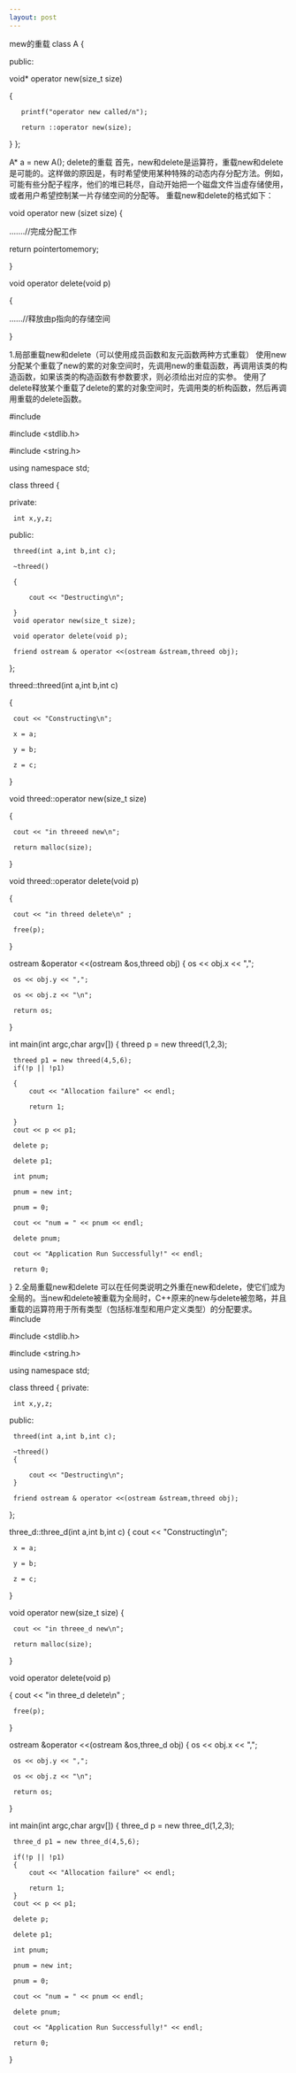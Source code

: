 ```yaml
---
layout: post
---
```

mew的重载
class A
{

public:

   void* operator new(size_t size)

   {

       printf("operator new called/n");

       return ::operator new(size);

   }
};

A* a = new A();
delete的重载
首先，new和delete是运算符，重载new和delete是可能的。这样做的原因是，有时希望使用某种特殊的动态内存分配方法。例如，可能有些分配子程序，他们的堆已耗尽，自动开始把一个磁盘文件当虚存储使用，或者用户希望控制某一片存储空间的分配等。
 重载new和delete的格式如下：

 void operator new (sizet size)
 {

   .......//完成分配工作

   return pointertomemory;

 }

 void operator delete(void p)

 {

   ......//释放由p指向的存储空间


 }

 1.局部重载new和delete（可以使用成员函数和友元函数两种方式重载）
       使用new分配某个重载了new的累的对象空间时，先调用new的重载函数，再调用该类的构造函数，如果该类的构造函数有参数要求，则必须给出对应的实参。
       使用了delete释放某个重载了delete的累的对象空间时，先调用类的析构函数，然后再调用重载的delete函数。

 #include <iostream>

 #include <stdlib.h>

 #include <string.h>


 using namespace std;

 class threed
 {

 private:

     int x,y,z;

 public:

     threed(int a,int b,int c);

     ~threed()

     {

         cout << "Destructing\n";

     }
     void operator new(size_t size);

     void operator delete(void p);

     friend ostream & operator <<(ostream &stream,threed obj);

 };

 threed::threed(int a,int b,int c)

 {

     cout << "Constructing\n";

     x = a;

     y = b;

     z = c;

 }

 void threed::operator new(size_t size)

 {

     cout << "in threeed new\n";

     return malloc(size);

 }

 void threed::operator delete(void p)

 {

     cout << "in threed delete\n" ;

     free(p);

 }

 ostream &operator <<(ostream &os,threed obj)
 {
     os << obj.x << ",";

     os << obj.y << ",";

     os << obj.z << "\n";

     return os;
 }

 int main(int argc,char argv[])
 {
     threed p = new threed(1,2,3);

     threed p1 = new threed(4,5,6);
     if(!p || !p1)

     {
         cout << "Allocation failure" << endl;

         return 1;

     }
     cout << p << p1;

     delete p;

     delete p1;

     int pnum;

     pnum = new int;

     pnum = 0;

     cout << "num = " << pnum << endl;

     delete pnum;

     cout << "Application Run Successfully!" << endl;

     return 0;
 }
 2.全局重载new和delete
       可以在任何类说明之外重在new和delete，使它们成为全局的。当new和delete被重载为全局时，C++原来的new与delete被忽略，并且重载的运算符用于所有类型（包括标准型和用户定义类型）的分配要求。
 #include <iostream>

 #include <stdlib.h>

 #include <string.h>

 using namespace std;

 class threed
 {
 private:

     int x,y,z;


 public:

     threed(int a,int b,int c);

     ~threed()
     {

         cout << "Destructing\n";
     }

     friend ostream & operator <<(ostream &stream,threed obj);
 };

 three_d::three_d(int a,int b,int c)
 {
     cout << "Constructing\n";

     x = a;

     y = b;

     z = c;

 }

 void operator new(size_t size)
 {

     cout << "in threee_d new\n";

     return malloc(size);
 }

 void operator delete(void p)

 {
     cout << "in three_d delete\n" ;

     free(p);
 }

 ostream &operator <<(ostream &os,three_d obj)
 {
     os << obj.x << ",";

     os << obj.y << ",";

     os << obj.z << "\n";

     return os;
 }

 int main(int argc,char argv[])
 {
     three_d p = new three_d(1,2,3);

     three_d p1 = new three_d(4,5,6);

     if(!p || !p1)
     {
         cout << "Allocation failure" << endl;

         return 1;
     }
     cout << p << p1;

     delete p;

     delete p1;

     int pnum;

     pnum = new int;

     pnum = 0;

     cout << "num = " << pnum << endl;

     delete pnum;

     cout << "Application Run Successfully!" << endl;

     return 0;

 }
